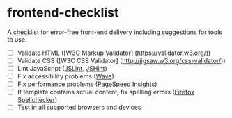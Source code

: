 # frontend-checklist
A checklist for error-free front-end delivery including suggestions for tools to use.

- [ ] Validate HTML ([W3C Markup Validator] (https://validator.w3.org/))
- [ ] Validate CSS ([W3C CSS Validator] (http://jigsaw.w3.org/css-validator/))
- [ ] Lint JavaScript ([JSLint](http://www.jslint.com/), [JSHint](http://jshint.com/))
- [ ] Fix accessibility problems ([Wave](http://wave.webaim.org/))
- [ ] Fix performance problems ([PageSpeed Insights](https://developers.google.com/speed/pagespeed/insights/))
- [ ] If template contains actual content, fix spelling errors ([Firefox Spellchecker](https://addons.mozilla.org/en-US/firefox/addon/spell-checker/))
- [ ] Test in all supported browsers and devices
